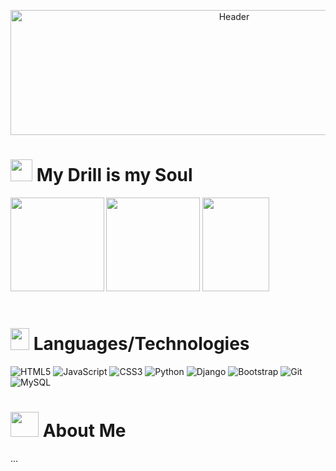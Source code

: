 <p align="center">

<img width=700px height=200px src="https://imgur.com/NscPrZl.png" alt="Header">

</p>


<h1 align="left" > <img src="https://imgur.com/dDo4qbV.png" height="35">  My Drill is my Soul   </h1>

<div>
  
<img src="https://github-readme-stats.vercel.app/api?username=lincNx&theme=swift&show_icons=true&count_private=true" height="150"  align= "left"/>
  <!---
  /
-->
<img src="https://github-readme-stats.vercel.app/api/top-langs/?username=lincNx&layout=compact&theme=swift&show_icons=true&langs_count=6" height="150" align=""/>
  
<img src="https://imgur.com/xmFx2Ft.png" width="107" height="150" />
</div>

<br>

<div align= "left">
  
<h1 align="left"> <img src="https://imgur.com/2NEYGqZ.png"  width="30" height="35">  Languages/Technologies</h1>

![HTML5](https://img.shields.io/badge/html5-%23E34F26.svg?style=for-the-badge&logo=html5&logoColor=white) 
![JavaScript](https://img.shields.io/badge/javascript-%23323330.svg?style=for-the-badge&logo=javascript&logoColor=%23F7DF1E) 
![CSS3](https://img.shields.io/badge/css3-%231572B6.svg?style=for-the-badge&logo=css3&logoColor=white)
![Python](https://img.shields.io/badge/python-3670A0?style=for-the-badge&logo=python&logoColor=ffdd54)
![Django](https://img.shields.io/badge/django-%23092E20.svg?style=for-the-badge&logo=django&logoColor=white)
![Bootstrap](https://img.shields.io/badge/bootstrap-%23563D7C.svg?style=for-the-badge&logo=bootstrap&logoColor=white)
![Git](https://img.shields.io/badge/git-%23F05033.svg?style=for-the-badge&logo=git&logoColor=white)
![MySQL](https://img.shields.io/badge/mysql-%2300f.svg?style=for-the-badge&logo=mysql&logoColor=white)
 
</div>

<h1 align="left"> <img src="https://imgur.com/58RWVvv.png"  width="45" height="40">  About Me </h1>
...
